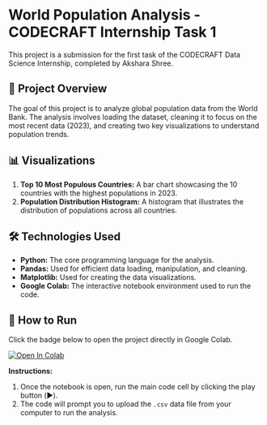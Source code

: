 # World Population Analysis - CODECRAFT Internship Task 1

This project is a submission for the first task of the CODECRAFT Data Science Internship, completed by Akshara Shree.

## 📝 Project Overview

The goal of this project is to analyze global population data from the World Bank. The analysis involves loading the dataset, cleaning it to focus on the most recent data (2023), and creating two key visualizations to understand population trends.

## 📊 Visualizations

1.  **Top 10 Most Populous Countries:** A bar chart showcasing the 10 countries with the highest populations in 2023.
2.  **Population Distribution Histogram:** A histogram that illustrates the distribution of populations across all countries.

## 🛠️ Technologies Used

* **Python:** The core programming language for the analysis.
* **Pandas:** Used for efficient data loading, manipulation, and cleaning.
* **Matplotlib:** Used for creating the data visualizations.
* **Google Colab:** The interactive notebook environment used to run the code.

## 🚀 How to Run

Click the badge below to open the project directly in Google Colab.

[![Open In Colab](https://colab.research.google.com/assets/colab-badge.svg)](https://colab.research.google.com/github/aksharashree/CodeCraft-Population-Analysis/blob/main/CODECRAFT_TASK_1_Akshara_Shree.ipynb)

**Instructions:**
1. Once the notebook is open, run the main code cell by clicking the play button (▶️).
2. The code will prompt you to upload the `.csv` data file from your computer to run the analysis.
